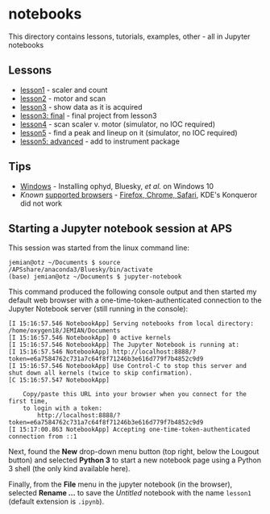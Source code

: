 # notebooks

This directory contains lessons, tutorials, examples, other - all in Jupyter notebooks

## Lessons

* [lesson1](lesson1.ipynb) - scaler and count
* [lesson2](lesson2.ipynb) - motor and scan
* [lesson3](lesson3.ipynb) - show data as it is acquired
* [lesson3: final](lesson3-final.ipynb) - final project from lesson3
* [lesson4](lesson4.ipynb) - scan scaler v. motor (simulator, no IOC required)
* [lesson5](lesson5.ipynb) - find a peak and lineup on it (simulator, no IOC required)
* [lesson5: advanced](lesson5_advanced.ipynb) - add to instrument package
<!--
* [lesson-tba-](working_with_area_detector_image_data.ipynb) - working with area detector image data
-->

## Tips

* [Windows](windows.md) - Installing ophyd, Bluesky, *et al.* on Windows 10
* *Known* [supported browsers](https://github.com/jupyterlab/jupyterlab#prerequisites-and-supported-browsers) - [Firefox, Chrome, Safari](https://jupyterlab.readthedocs.io/en/latest/getting_started/installation.html#supported-browsers), KDE's Konqueror did not work

## Starting a Jupyter notebook session at APS

This session was started from the linux command line:

```
jemian@otz ~/Documents $ source /APSshare/anaconda3/Bluesky/bin/activate
(base) jemian@otz ~/Documents $ jupyter-notebook
```

This command produced the following console output and then started my default web browser with a one-time-token-authenticated connection to the Jupyter Notebook server (still running in the console):

```
[I 15:16:57.546 NotebookApp] Serving notebooks from local directory: /home/oxygen18/JEMIAN/Documents
[I 15:16:57.546 NotebookApp] 0 active kernels
[I 15:16:57.546 NotebookApp] The Jupyter Notebook is running at:
[I 15:16:57.546 NotebookApp] http://localhost:8888/?token=e6a7584762c731a7c64f8f71246b3e616d779f7b4852c9d9
[I 15:16:57.546 NotebookApp] Use Control-C to stop this server and shut down all kernels (twice to skip confirmation).
[C 15:16:57.547 NotebookApp] 

    Copy/paste this URL into your browser when you connect for the first time,
    to login with a token:
        http://localhost:8888/?token=e6a7584762c731a7c64f8f71246b3e616d779f7b4852c9d9
[I 15:17:00.863 NotebookApp] Accepting one-time-token-authenticated connection from ::1
```

Next, found the **New** drop-down menu button (top right, below the Lougout button) and selected **Python 3** to start a new notebook page using a Python 3 shell (the only kind available here).

Finally, from the **File** menu in the jupyter notebook (in the browser), selected **Rename ...** to save the *Untitled* notebook with the name `lesson1` (default extension is `.ipynb`).
